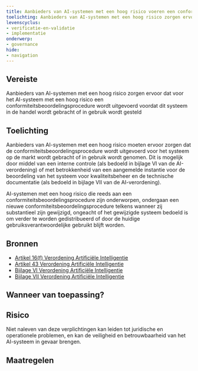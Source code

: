 ```yaml
---
title: Aanbieders van AI-systemen met een hoog risico voeren een conformiteitsbeoordelingsprocedure uit
toelichting: Aanbieders van AI-systemen met een hoog risico zorgen ervoor dat voor het AI-systeem met een hoog risico een conformiteitsbeoordelingsprocedure wordt uitgevoerd voordat dit systeem in de handel wordt gebracht of in gebruik wordt gesteld
levenscyclus:
- verificatie-en-validatie
- implementatie
onderwerp:
- governance
hide:
- navigation
---
```


<!-- tags -->
## Vereiste

Aanbieders van AI-systemen met een hoog risico zorgen ervoor dat voor het AI-systeem met een hoog risico een conformiteitsbeoordelingsprocedure wordt uitgevoerd voordat dit systeem in de handel wordt gebracht of in gebruik wordt gesteld

## Toelichting

Aanbieders van AI-systemen met een hoog risico moeten ervoor zorgen dat de conformiteitsbeoordelingsprocedure wordt uitgevoerd voor het systeem op de markt wordt gebracht of in gebruik wordt genomen.
Dit is mogelijk door middel van een interne controle (als bedoeld in bijlage VI van de AI-verordening) of met betrokkenheid van een aangemelde instantie voor de beoordeling van het systeem voor kwaliteitsbeheer en de technische documentatie (als bedoeld in bijlage VII van de AI-verordening).

AI-systemen met een hoog risico die reeds aan een conformiteitsbeoordelingsprocedure zijn onderworpen, ondergaan een nieuwe conformiteitsbeoordelingsprocedure telkens wanneer zij substantieel zijn gewijzigd, ongeacht of het gewijzigde systeem bedoeld is om verder te worden gedistribueerd of door de huidige gebruiksverantwoordelijke gebruikt blijft worden.

## Bronnen

- [Artikel 16(f) Verordening Artificiële Intelligentie](https://eur-lex.europa.eu/legal-content/NL/TXT/HTML/?uri=OJ:L_202401689#d1e3823-1-1)
- [Artikel 43 Verordening Artificiële Intelligentie](https://eur-lex.europa.eu/legal-content/NL/TXT/HTML/?uri=OJ:L_202401689#d1e5074-1-1)
- [Bijlage VI Verordening Artificiële Intelligentie](https://eur-lex.europa.eu/legal-content/NL/TXT/HTML/?uri=OJ:L_202401689#d1e38-133-1)
- [Bijlage VII Verordening Artificiële Intelligentie](https://eur-lex.europa.eu/legal-content/NL/TXT/HTML/?uri=OJ:L_202401689#d1e38-134-1)

## Wanneer van toepassing?


## Risico

Niet naleven van deze verplichtingen kan leiden tot juridische en operationele problemen, en kan de veiligheid en betrouwbaarheid van het AI-systeem in gevaar brengen.

## Maatregelen

<!-- list_maatregelen vereiste/aia-14-conformiteitsbeoordeling -->
